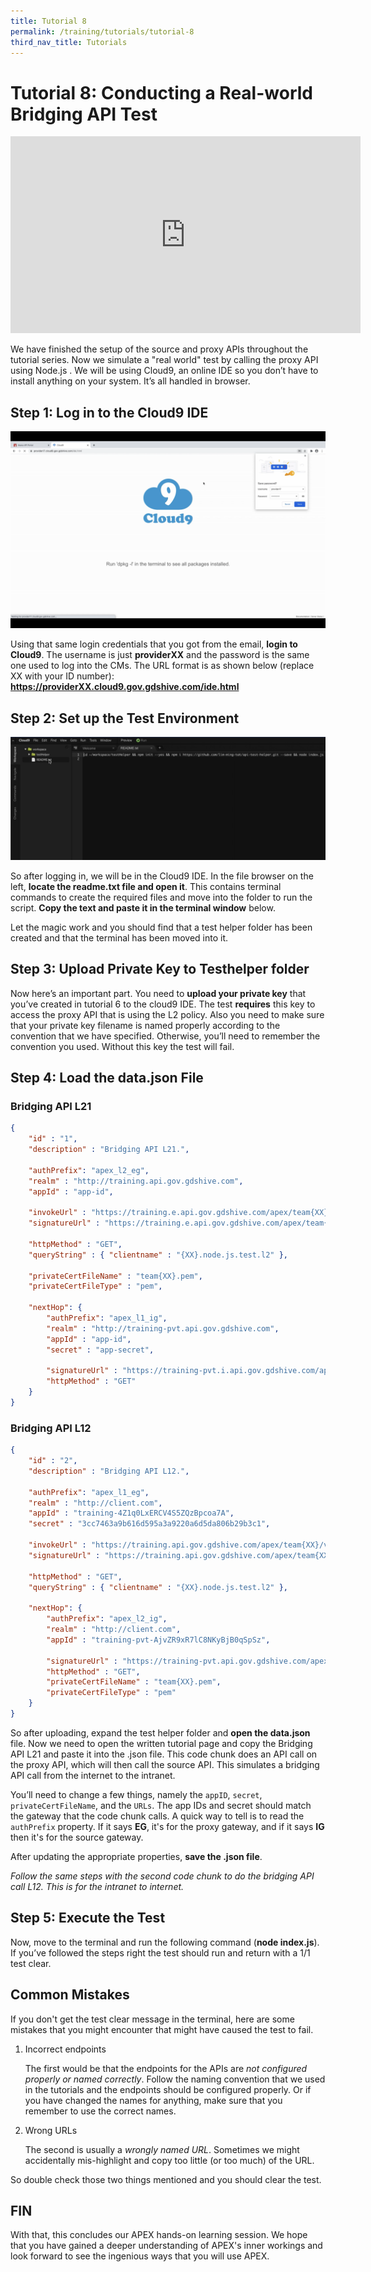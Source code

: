 ```yaml
---
title: Tutorial 8
permalink: /training/tutorials/tutorial-8
third_nav_title: Tutorials
---
```


# Tutorial 8: Conducting a Real-world Bridging API Test

<div class="youtube">
  
<iframe width="560" height="315" src="https://www.youtube.com/embed/fd7qYzfe8lUi" frameborder="0" allow="accelerometer; autoplay; clipboard-write; encrypted-media; gyroscope; picture-in-picture" allowfullscreen></iframe>
  
</div>

We have finished the setup of the source and proxy APIs throughout the tutorial series. Now we simulate a "real world" test by calling the proxy API using Node.js . We will be using Cloud9, an online IDE so you don’t have to install anything on your system. It’s all handled in browser.

## Step 1: Log in to the Cloud9 IDE

![login cloud9](/images/tutorial-8/1-login-cloud9.png "On Cloud9.")

Using that same login credentials that you got from the email, **login to Cloud9**. The username is just **providerXX** and the password is the same one used to log into the CMs.
The URL format is as shown below (replace XX with your ID number):
**https://providerXX.cloud9.gov.gdshive.com/ide.html**

## Step 2: Set up the Test Environment

![readme](/images/tutorial-8/2-readme.png "Open readme.")

So after logging in, we will be in the Cloud9 IDE. In the file browser on the left, **locate the readme.txt file and open it**. This contains terminal commands to create the required files and move into the folder to run the script. **Copy the text and paste it in the terminal window** below.

Let the magic work and you should find that a test helper folder has been created and that the terminal has been moved into it.

## Step 3: Upload Private Key to Testhelper folder

Now here’s an important part. You need to **upload your private key** that you’ve created in tutorial 6 to the cloud9 IDE. The test **requires** this key to access the proxy API that is using the L2 policy. Also you need to make sure that your private key filename is named properly according to the convention that we have specified. Otherwise, you’ll need to remember the convention you used. Without this key the test will fail.

## Step 4: Load the data.json File

### Bridging API L21
```json
{
	"id" : "1",    
	"description" : "Bridging API L21.",    

	"authPrefix": "apex_l2_eg",    
	"realm" : "http://training.api.gov.gdshive.com",    
	"appId" : "app-id",    
	
	"invokeUrl" : "https://training.e.api.gov.gdshive.com/apex/team{XX}/v1/helloworld",    
	"signatureUrl" : "https://training.e.api.gov.gdshive.com/apex/team{XX}/v1/helloworld",    

	"httpMethod" : "GET",    
	"queryString" : { "clientname" : "{XX}.node.js.test.l2" },    

	"privateCertFileName" : "team{XX}.pem",    
	"privateCertFileType" : "pem",    

	"nextHop": {        
		"authPrefix": "apex_l1_ig",        
		"realm" : "http://training-pvt.api.gov.gdshive.com",        
		"appId" : "app-id",        
		"secret" : "app-secret",        

		"signatureUrl" : "https://training-pvt.i.api.gov.gdshive.com/apex/team{XX}/v1/helloworld",        
		"httpMethod" : "GET"    
	}
}
```

### Bridging API L12
```json
{
	"id" : "2",    
	"description" : "Bridging API L12.",    

	"authPrefix": "apex_l1_eg",    
	"realm" : "http://client.com",    
	"appId" : "training-4Z1q0LxERCV4S5ZQzBpcoa7A",    
	"secret" : "3cc7463a9b616d595a3a9220a6d5da806b29b3c1",
		
	"invokeUrl" : "https://training.api.gov.gdshive.com/apex/team{XX}/v1/helloworld",    
	"signatureUrl" : "https://training.api.gov.gdshive.com/apex/team{XX}/v1/helloworld",    

	"httpMethod" : "GET",    
	"queryString" : { "clientname" : "{XX}.node.js.test.l2" },    

	"nextHop": {        
		"authPrefix": "apex_l2_ig",
		"realm" : "http://client.com",
		"appId" : "training-pvt-AjvZR9xR7lC8NKyBjB0qSpSz",

		"signatureUrl" : "https://training-pvt.api.gov.gdshive.com/apex/team{XX}/v1/helloworld",        
		"httpMethod" : "GET",
		"privateCertFileName" : "team{XX}.pem",
		"privateCertFileType" : "pem"
	}
}
```

So after uploading, expand the test helper folder and **open the data.json** file. Now we need to open the written tutorial page and copy the Bridging API L21 and paste it into the .json file. This code chunk does an API call on the proxy API, which will then call the source API. This simulates a bridging API call from the internet to the intranet.

You’ll need to change a few things, namely the `appID`, `secret`, `privateCertFileName`, and the `URLs`. The app IDs and secret should match the gateway that the code chunk calls. A quick way to tell is to read the `authPrefix` property. If it says **EG**, it's for the proxy gateway, and if it says **IG** then it's for the source gateway. 

After updating the appropriate properties, **save the .json file**.

*Follow the same steps with the second code chunk to do the bridging API call L12. This is for the intranet to internet.*

## Step 5: Execute the Test

Now, move to the terminal and run the following command (**node index.js**). If you’ve followed the steps right the test should run and return with a 1/1 test clear.

## Common Mistakes

If you don't get the test clear message in the terminal, here are some mistakes that you might encounter that might have caused the test to fail.

1. Incorrect endpoints

   The first would be that the endpoints for the APIs are *not configured properly or named correctly*. Follow the naming convention that we used in the tutorials and the endpoints should be configured properly. Or if you have changed the names for anything, make sure that you remember to use the correct names.

2. Wrong URLs

   The second is usually a *wrongly named URL*. Sometimes we might accidentally mis-highlight and copy too little (or too much) of the URL.

So double check those two things mentioned and you should clear the test.

## FIN

With that, this concludes our APEX hands-on learning session. We hope that you have gained a deeper understanding of APEX's inner workings and look forward to see the ingenious ways that you will use APEX.

